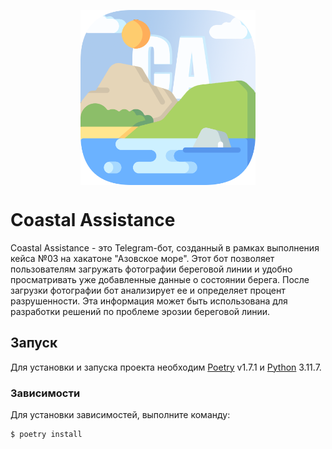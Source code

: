 <p align="center"><img align="center" width="280" src="/img/rounded_logo.png"/></p>

# Coastal Assistance
Coastal Assistance - это Telegram-бот, созданный в рамках выполнения кейса №03 на хакатоне "Азовское море". Этот бот позволяет пользователям загружать фотографии береговой линии и удобно просматривать уже добавленные данные о состоянии берега. После загрузки фотографии бот анализирует ее и определяет процент разрушенности. Эта информация может быть использована для разработки решений по проблеме эрозии береговой линии.

## Запуск
Для установки и запуска проекта необходим [Poetry](https://python-poetry.org/) v1.7.1 и [Python](https://www.python.org/downloads/) 3.11.7.

### Зависимости
Для установки зависимостей, выполните команду:
```sh
$ poetry install
```